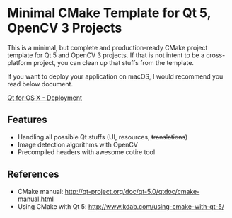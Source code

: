 # Minimal CMake Template for Qt 5, OpenCV 3 Projects

This is a minimal, but complete and production-ready CMake project template for Qt 5 and OpenCV 3 projects. If that is not intent to be a cross-platform project, you can clean up that stuffs from the template.

If you want to deploy your application on macOS, I would recommend you read below document.

[Qt for OS X - Deployment](http://doc.qt.io/qt-5/osx-deployment.html)

## Features
  * Handling all possible Qt stuffs (UI, resources, ~~translations~~)
  * Image detection algorithms with OpenCV	
  * Precompiled headers with awesome cotire tool

## References
  * CMake manual: http://qt-project.org/doc/qt-5.0/qtdoc/cmake-manual.html
  * Using CMake with Qt 5: http://www.kdab.com/using-cmake-with-qt-5/
